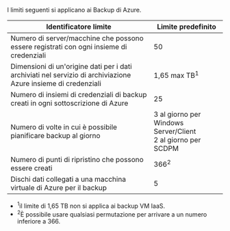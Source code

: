 
I limiti seguenti si applicano ai Backup di Azure.

| Identificatore limite | Limite predefinito |
|---|---|
|Numero di server/macchine che possono essere registrati con ogni insieme di credenziali|50|
|Dimensioni di un'origine dati per i dati archiviati nel servizio di archiviazione Azure insieme di credenziali|1,65 max TB<sup>1</sup>|
|Numero di insiemi di credenziali di backup creati in ogni sottoscrizione di Azure|25|
|Numero di volte in cui è possibile pianificare backup al giorno|3 al giorno per Windows Server/Client<br/>2 al giorno per SCDPM|
|Numero di punti di ripristino che possono essere creati|366<sup>2</sup>|
|Dischi dati collegati a una macchina virtuale di Azure per il backup|5|

- <sup>1</sup>il limite di 1,65 TB non si applica ai backup VM IaaS.
- <sup>2</sup>È possibile usare qualsiasi permutazione per arrivare a un numero inferiore a 366.

<!---HONumber=August15_HO6-->